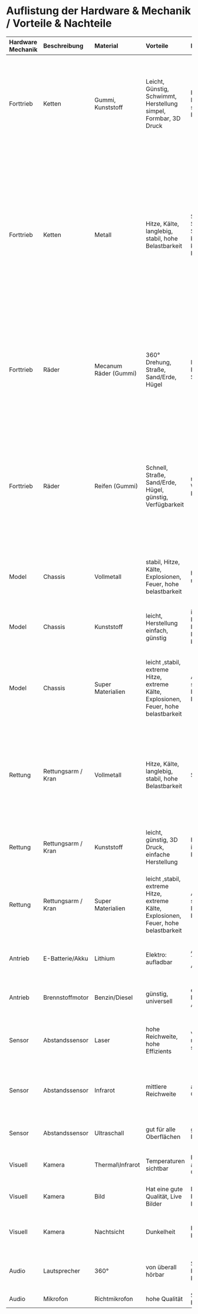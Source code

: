 # Auflistung der Hardware & Mechanik / Vorteile & Nachteile
| Hardware Mechanik| Beschreibung | Material  | Vorteile  | Nachteile | Zusammenfassung |                                                                                                                         
|:-------------------|:-------------|:----------|:----------|:----------|:----------------|
| Forttrieb | Ketten |  Gummi, Kunststoff |  Leicht, Günstig, Schwimmt, Herstellung simpel, Formbar, 3D Druck  | Hitze, Kälte, nicht langlebig, bricht schell, geringe Belastbarkeit | Generell gut für Steigungen und verschiedne Terrains. Jedoch schlecht geeignet für Hitze und Brandsituation da Kunststoffe und Gummistoffe schon bei leichter Hitze schmelzen können. Dadurch kann ein Einseits je nach Betroffenheit nicht korrekt durchgeführt werden.| 
| Forttrieb | Ketten |  Metall | Hitze, Kälte, langlebig, stabil, hohe Belastbarkeit |  Schwer, Teurer, Schwimmt nicht, Straße beschädigen, komplexe Herstellung | Ketten sind generell eher schwer und sperrig. Der große Vorteil: Ein Kettenfahrzeug kann in fast jedem Terrain fahren. Hügel, Geröll und Erde. Auch Hindernisse und Steigungen sind leicht passierbar. Zudem sind die Metallketten für große Temperaturschwankungen geiegnet. Sowohl große Hitze und Kälte und können überwunden werden. Somit wäre ein Kettenfahrzeug auch für Brandsituation eine gute Möglichkeit. Zudem kann ein Kettenfahrzeig sich auf der Stelle drehen und ist von der Fahrtrichtung flexibel.   |
| Forttrieb | Räder  | Mecanum Räder (Gummi) | 360° Drehung, Straße, Sand/Erde, Hügel  |  langsam, Wasser, Hitze, Kälte, Steine   | Mecanumräder sind generell praktisch da sie sich in jede Richtung drehen können. Damit wäre das Fahrzeug sehr flexibel und wendig. Jedoch ist die Beschichtung aus Gummi und somit für Hitze eher ungeeignet. Desweiteren könnte Geröll die Mechanik blockieren und somit den Einsatz frühzeitig beenden.        
| Forttrieb | Räder  | Reifen (Gummi)| Schnell, Straße, Sand/Erde, Hügel, günstig, Verfügbarkeit |  nicht drehbar, Wasser, Hitze, Kälte, Steine | Räder bzw. Reifen sind fast überall verfügbar. Die Neubeschaffung bei einer Beschädigung wäre leicht und unkompliziert. Da die Reifen eine Gummibeschichtung sind sie nicht für Hitzesituation geeignet auf Grund des geringen Schmelzpunkt. Zudem haben Reifen nicht den besten Grip und könnten z.B im Sand stecken bleiben. Auch größere Hindernisse können nicht überwunden werden.  |  
| Model   | Chassis| Vollmetall | stabil, Hitze, Kälte, Explosionen, Feuer, hohe belastbarkeit| hohes Gewicht, relativ teuer | Auch wenn das Chassis etwas schwerer ausfällt sind die Vorteile enorm. Es ist gegen fast alle äußeren Einflüsse geschützt und halt auch eventuelle Explosionen aus.|
| Model   | Chassis| Kunststoff| leicht, Herstellung einfach, günstig | instabil, Hitze, Kälte, Explosionen, Feuer, keine belastbarkeit| Die Herstellung ist zwar einfach und das Chassis wäre leicht jedoch ist die Gefahr dass es durch Hitze oder Einschläge demoliert wird.|
| Model   | Chassis| Super Materialien | leicht ,stabil, extreme Hitze, extreme Kälte, Explosionen, Feuer, hohe belastbarkeit| Anschaffung schwer, teuer, Herstellung, Forschung | Supermaterialien sind zwar in der Herstellung teuer und schwer zu beschaffen aber die Vorteile sind enorm: Sie sind sehr leicht, stabil und extrem hitzebständig. Somit wären sie für riskante und gesonderte Situation ideal geeignet.  |
| Rettung | Rettungsarm / Kran | Vollmetall | Hitze, Kälte, langlebig, stabil, hohe Belastbarkeit |  Schwer, Teurer | Der Vorteil beim Vollmetall ist, dass er sehr stabil ist und sehr lange genutzt werden kann ohne ihn auszutauschen. Zudem kann man auch bei unterschiedlichen Wetter Bedingungen damit arbeiten. Ein Nachteil ist, dass man bei der Rettung des Patienten vorsichtig sein muss ihn nicht zu verlätzen.|
| Rettung | Rettungsarm / Kran | Kunststoff| leicht, günstig, 3D Druck, einfache Herstellung | Hitze, Kälte, instabil, geringe Belastbarkeit | Ist instabil und nicht nutzbar im richtigen Betrieb, nutzvoll um eine miniatur Darstellung zu erstellen da es 3D Druckbar ist.|
| Rettung | Rettungsarm / Kran | Super Materialien|leicht ,stabil, extreme Hitze, extreme Kälte, Explosionen, Feuer, hohe belastbarkeit | Anschaffung schwer, teuer, Herstellung, Forschung | Super Materialien sind vielseitig einsetztbar, da wir auch bei hohen Temerpaturen arbeiten möchten könnte der Kran auch Hitzebeschichtet sein so das der Patient nicht vom heißen Stahl verletzt werden kann.|
| Antrieb | E-Batterie/Akku | Lithium | Elektro: aufladbar  |  Akkulaufzeit, Teurer in der Anschaffung | Sind wiederaufladbar und besser für die Umwelt, doch haben nicht so viel Leistung wie ein Brennstoffmotor|
| Antrieb | Brennstoffmotor | Benzin/Diesel | günstig, universell  |  explosionsgefahr, Leck und Auslaufgefahr | Haben eine hohe Leistung, doch sind schlecht für die Umwelt, könnte zu Problmen führen bei einer explosion.|
| Sensor| Abstandssensor  | Laser       | hohe Reichweite, hohe Effizients  | verschmutzung, mechanische stöße | Sind recht zuverlässig, hat aber Probleme mit Schmutzpartikeln in der Luft so könnte der Laser refelektieren und falsche Werte ausgeben.|
| Sensor| Abstandssensor  | Infrarot    | mittlere Reichweite  |  andere Infrarot Geräte| Hat eine mittlere Reichweite doch hat keine Probleme mit Schmutzpartikeln nur andere Infrarot Geräte könnten das Signal stören, recht zuverlässig.|
| Sensor| Abstandssensor  | Ultraschall | gut für alle Oberflächen  |  geringe Reichweite | Hat eine geringe Reichweite so leider unnutzbar für größere Räume, Häuser.|
| Visuell| Kamera  | Thermal\Infrarot    | Temperaturen sichtbar  |  Probleme durch andere Hitze Objekte| Sind super dafür da um einen Patienten im Rauch bzw in der Dunkelheit zu finden.|
| Visuell| Kamera  | Bild      | Hat eine gute Qualität, Live Bilder  | Nebel, Rauch, Feuer, Kälte, Hitze | Da wir viel Staub, Nebel, Rauch oder Dunkelheit haben ist dies nicht nuztzbar.|
| Visuell| Kamera  | Nachtsicht| Dunkelheit |  Hitze, Feuer, Kälte |Können sinvoll sein wenn die Thermal\Infrarot Kammera Probleme mit der Hitze im Raum bekommt.|
| Audio  | Lautsprecher | 360° | von überall hörbar   | Störsignale, Hitze, Kälte, Feuer | Sind perfekt für Räume ausgelegt da sich unser Fahrzeug nicht drehen muss um seine Narricht mittzuteilen.|
| Audio  | Mikrofon | Richtmikrofon | hohe Qualität| Störsignale, Hitze, Kälte | Gute Qualität |
